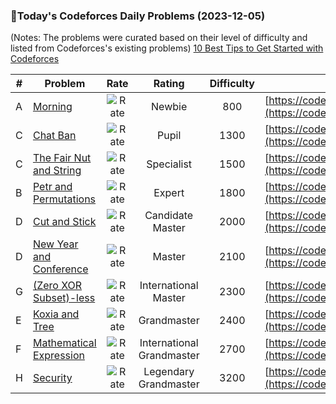 ### 🌟Today's Codeforces Daily Problems (2023-12-05)
(Notes: The problems were curated based on their level of difficulty and listed from Codeforces's existing problems)
[10 Best Tips to Get Started with Codeforces](https://github.com/ika9810/Codeforces-Daily-Problems/blob/main/10%20Best%20Tips%20to%20Get%20Started%20with%20Codeforces.md)

| # | Problem | Rate| Rating | Difficulty | Contest |
|---| ----- | :--------: | :----------: | :----------: | ---------- |
|A|[Morning](https://codeforces.com/contest/1883/problem/A)|![Rate](https://img.shields.io/badge/Newbie-800-lightgrey)|Newbie|800|[https://codeforces.com/contest/1883](https://codeforces.com/contest/1883)|
|C|[Chat Ban](https://codeforces.com/contest/1612/problem/C)|![Rate](https://img.shields.io/badge/Pupil-1300-brightgreen)|Pupil|1300|[https://codeforces.com/contest/1612](https://codeforces.com/contest/1612)|
|C|[The Fair Nut and String](https://codeforces.com/contest/1084/problem/C)|![Rate](https://img.shields.io/badge/Specialist-1500-9cf)|Specialist|1500|[https://codeforces.com/contest/1084](https://codeforces.com/contest/1084)|
|B|[Petr and Permutations](https://codeforces.com/contest/986/problem/B)|![Rate](https://img.shields.io/badge/Expert-1800-blue)|Expert|1800|[https://codeforces.com/contest/986](https://codeforces.com/contest/986)|
|D|[Cut and Stick](https://codeforces.com/contest/1514/problem/D)|![Rate](https://img.shields.io/badge/Candidate%20Master-2000-blueviolet)|Candidate Master|2000|[https://codeforces.com/contest/1514](https://codeforces.com/contest/1514)|
|D|[New Year and Conference](https://codeforces.com/contest/1284/problem/D)|![Rate](https://img.shields.io/badge/Master-2100-orange)|Master|2100|[https://codeforces.com/contest/1284](https://codeforces.com/contest/1284)|
|G|[(Zero XOR Subset)-less](https://codeforces.com/contest/1101/problem/G)|![Rate](https://img.shields.io/badge/International%20Master-2300-orange)|International Master|2300|[https://codeforces.com/contest/1101](https://codeforces.com/contest/1101)|
|E|[Koxia and Tree](https://codeforces.com/contest/1770/problem/E)|![Rate](https://img.shields.io/badge/Grandmaster-2400-red)|Grandmaster|2400|[https://codeforces.com/contest/1770](https://codeforces.com/contest/1770)|
|F|[Mathematical Expression](https://codeforces.com/contest/1461/problem/F)|![Rate](https://img.shields.io/badge/International%20Grandmaster-2700-red)|International Grandmaster|2700|[https://codeforces.com/contest/1461](https://codeforces.com/contest/1461)|
|H|[Security](https://codeforces.com/contest/1037/problem/H)|![Rate](https://img.shields.io/badge/Legendary%20Grandmaster-3200-red)|Legendary Grandmaster|3200|[https://codeforces.com/contest/1037](https://codeforces.com/contest/1037)|
